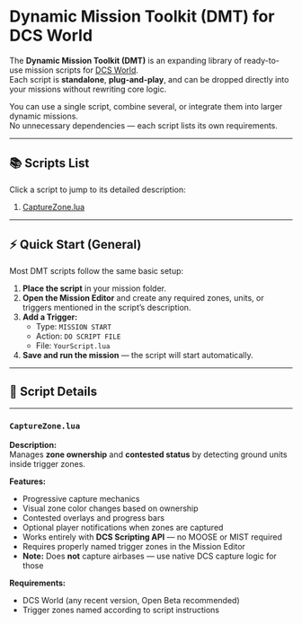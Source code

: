 # Dynamic Mission Toolkit (DMT) for DCS World

The **Dynamic Mission Toolkit (DMT)** is an expanding library of ready-to-use mission scripts for [DCS World](https://www.digitalcombatsimulator.com/).  
Each script is **standalone**, **plug-and-play**, and can be dropped directly into your missions without rewriting core logic.  

You can use a single script, combine several, or integrate them into larger dynamic missions.  
No unnecessary dependencies — each script lists its own requirements.

---

## 📚 Scripts List

Click a script to jump to its detailed description:

1. [CaptureZone.lua](#capturezonelua)

---

## ⚡ Quick Start (General)

Most DMT scripts follow the same basic setup:

1. **Place the script** in your mission folder.
2. **Open the Mission Editor** and create any required zones, units, or triggers mentioned in the script’s description.
3. **Add a Trigger:**
   - Type: `MISSION START`
   - Action: `DO SCRIPT FILE`
   - File: `YourScript.lua`
4. **Save and run the mission** — the script will start automatically.

---

## 📜 Script Details

---

### `CaptureZone.lua`

**Description:**  
Manages **zone ownership** and **contested status** by detecting ground units inside trigger zones.  

**Features:**
- Progressive capture mechanics
- Visual zone color changes based on ownership
- Contested overlays and progress bars
- Optional player notifications when zones are captured
- Works entirely with **DCS Scripting API** — no MOOSE or MIST required
- Requires properly named trigger zones in the Mission Editor
- **Note:** Does **not** capture airbases — use native DCS capture logic for those

**Requirements:**
- DCS World (any recent version, Open Beta recommended)
- Trigger zones named according to script instructions
